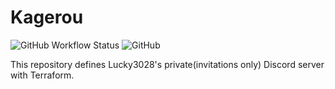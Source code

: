 # Kagerou

![GitHub Workflow Status](https://img.shields.io/github/workflow/status/Kagerou-Discord/Kagerou/Plan%20and%20Apply%20Terraform?style=for-the-badge)
![GitHub](https://img.shields.io/github/license/Kagerou-DIscord/Kagerou?style=for-the-badge)

This repository defines Lucky3028's private(invitations only) Discord server with Terraform.
